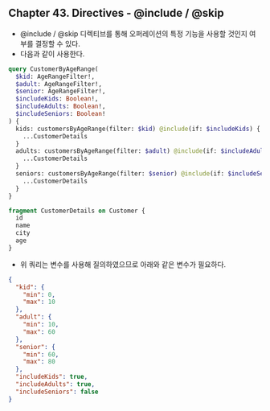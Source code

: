 
## Chapter 43. Directives - @include / @skip

* @include / @skip 디렉티브를 통해 오퍼레이션의 특정 기능을 사용할 것인지 여부를 결정할 수 있다.
* 다음과 같이 사용한다.

```graphql
query CustomerByAgeRange(
  $kid: AgeRangeFilter!, 
  $adult: AgeRangeFilter!, 
  $senior: AgeRangeFilter!, 
  $includeKids: Boolean!, 
  $includeAdults: Boolean!, 
  $includeSeniors: Boolean!
) {
  kids: customersByAgeRange(filter: $kid) @include(if: $includeKids) {
    ...CustomerDetails
  }
  adults: customersByAgeRange(filter: $adult) @include(if: $includeAdults) {
    ...CustomerDetails
  }
  seniors: customersByAgeRange(filter: $senior) @include(if: $includeSeniors) {
    ...CustomerDetails
  }
}

fragment CustomerDetails on Customer {
  id
  name
  city
  age
}
```

* 위 쿼리는 변수를 사용해 질의하였으므로 아래와 같은 변수가 필요하다.

```json
{
  "kid": {
    "min": 0,
    "max": 10
  },
  "adult": {
    "min": 10,
    "max": 60
  },
  "senior": {
    "min": 60,
    "max": 80
  },
  "includeKids": true,
  "includeAdults": true,
  "includeSeniors": false
}
```